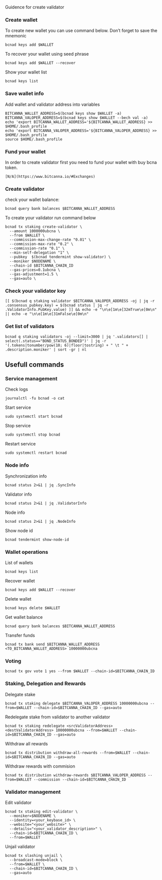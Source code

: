 Guidence for create validator

### Create wallet
To create new wallet you can use command below. Don’t forget to save the mnemonic
```
bcnad keys add $WALLET
```

To recover your wallet using seed phrase
```
bcnad keys add $WALLET --recover
```

Show your wallet list
```
bcnad keys list
```

### Save wallet info
Add wallet and validator address into variables 
```
BITCANNA_WALLET_ADDRESS=$(bcnad keys show $WALLET -a)
BITCANNA_VALOPER_ADDRESS=$(bcnad keys show $WALLET --bech val -a)
echo 'export BITCANNA_WALLET_ADDRESS='${BITCANNA_WALLET_ADDRESS} >> $HOME/.bash_profile
echo 'export BITCANNA_VALOPER_ADDRESS='${BITCANNA_VALOPER_ADDRESS} >> $HOME/.bash_profile
source $HOME/.bash_profile
```

### Fund your wallet
In order to create validator first you need to fund your wallet with buy bcna token.
```
[N/A](https://www.bitcanna.io/#Exchanges)
```

### Create validator

check your wallet balance:
```
bcnad query bank balances $BITCANNA_WALLET_ADDRESS
```
To create your validator run command below
```
bcnad tx staking create-validator \
  --amount 1000000ubcna \
  --from $WALLET \
  --commission-max-change-rate "0.01" \
  --commission-max-rate "0.2" \
  --commission-rate "0.1" \
  --min-self-delegation "1" \
  --pubkey  $(bcnad tendermint show-validator) \
  --moniker $NODENAME \
  --chain-id $BITCANNA_CHAIN_ID
  --gas-prices=0.1ubcna \
  --gas-adjustment=1.5 \
  --gas=auto \
```

### Check your validator key
```
[[ $(bcnad q staking validator $BITCANNA_VALOPER_ADDRESS -oj | jq -r .consensus_pubkey.key) = $(bcnad status | jq -r .ValidatorInfo.PubKey.value) ]] && echo -e "\n\e[1m\e[32mTrue\e[0m\n" || echo -e "\n\e[1m\e[31mFalse\e[0m\n"
```

### Get list of validators
```
bcnad q staking validators -oj --limit=3000 | jq '.validators[] | select(.status=="BOND_STATUS_BONDED")' | jq -r '(.tokens|tonumber/pow(10; 6)|floor|tostring) + " \t " + .description.moniker' | sort -gr | nl
```

## Usefull commands
### Service management
Check logs
```
journalctl -fu bcnad -o cat
```

Start service
```
sudo systemctl start bcnad
```

Stop service
```
sudo systemctl stop bcnad
```

Restart service
```
sudo systemctl restart bcnad
```

### Node info
Synchronization info
```
bcnad status 2>&1 | jq .SyncInfo
```

Validator info
```
bcnad status 2>&1 | jq .ValidatorInfo
```

Node info
```
bcnad status 2>&1 | jq .NodeInfo
```

Show node id
```
bcnad tendermint show-node-id
```

### Wallet operations
List of wallets
```
bcnad keys list
```

Recover wallet
```
bcnad keys add $WALLET --recover
```

Delete wallet
```
bcnad keys delete $WALLET
```

Get wallet balance
```
bcnad query bank balances $BITCANNA_WALLET_ADDRESS
```

Transfer funds
```
bcnad tx bank send $BITCANNA_WALLET_ADDRESS <TO_BITCANNA_WALLET_ADDRESS> 10000000ubcna
```

### Voting
```
bcnad tx gov vote 1 yes --from $WALLET --chain-id=$BITCANNA_CHAIN_ID
```

### Staking, Delegation and Rewards
Delegate stake
```
bcnad tx staking delegate $BITCANNA_VALOPER_ADDRESS 10000000ubcna --from=$WALLET --chain-id=$BITCANNA_CHAIN_ID --gas=auto
```

Redelegate stake from validator to another validator
```
bcnad tx staking redelegate <srcValidatorAddress> <destValidatorAddress> 10000000ubcna --from=$WALLET --chain-id=$BITCANNA_CHAIN_ID --gas=auto
```

Withdraw all rewards
```
bcnad tx distribution withdraw-all-rewards --from=$WALLET --chain-id=$BITCANNA_CHAIN_ID --gas=auto
```

Withdraw rewards with commision
```
bcnad tx distribution withdraw-rewards $BITCANNA_VALOPER_ADDRESS --from=$WALLET --commission --chain-id=$BITCANNA_CHAIN_ID
```

### Validator management
Edit validator
```
bcnad tx staking edit-validator \
  --moniker=$NODENAME \
  --identity=<your_keybase_id> \
  --website="<your_website>" \
  --details="<your_validator_description>" \
  --chain-id=$BITCANNA_CHAIN_ID \
  --from=$WALLET
```

Unjail validator
```
bcnad tx slashing unjail \
  --broadcast-mode=block \
  --from=$WALLET \
  --chain-id=$BITCANNA_CHAIN_ID \
  --gas=auto
```
